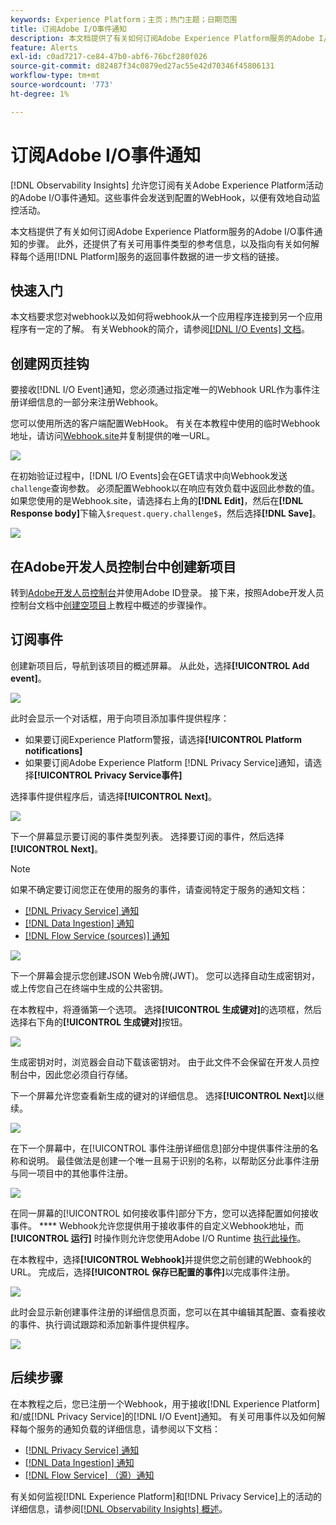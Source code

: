 ```yaml
---
keywords: Experience Platform；主页；热门主题；日期范围
title: 订阅Adobe I/O事件通知
description: 本文档提供了有关如何订阅Adobe Experience Platform服务的Adobe I/O事件通知的步骤。 还提供了有关可用事件类型的参考信息，以及指向进一步文档的链接，说明如何解释每个适用 [!DNL Platform] 服务的返回事件数据。
feature: Alerts
exl-id: c0ad7217-ce84-47b0-abf6-76bcf280f026
source-git-commit: d82487f34c0879ed27ac55e42d70346f45806131
workflow-type: tm+mt
source-wordcount: '773'
ht-degree: 1%

---
```


# 订阅Adobe I/O事件通知

[!DNL Observability Insights] 允许您订阅有关Adobe Experience Platform活动的Adobe I/O事件通知。这些事件会发送到配置的WebHook，以便有效地自动监控活动。

本文档提供了有关如何订阅Adobe Experience Platform服务的Adobe I/O事件通知的步骤。 此外，还提供了有关可用事件类型的参考信息，以及指向有关如何解释每个适用[!DNL Platform]服务的返回事件数据的进一步文档的链接。

## 快速入门

本文档要求您对webhook以及如何将webhook从一个应用程序连接到另一个应用程序有一定的了解。 有关Webhook的简介，请参阅[[!DNL I/O Events] 文档](https://www.adobe.io/apis/experienceplatform/events/docs.html#!adobedocs/adobeio-events/master/intro/webhook_docs_intro.md)。

## 创建网页挂钩

要接收[!DNL I/O Event]通知，您必须通过指定唯一的Webhook URL作为事件注册详细信息的一部分来注册Webhook。

您可以使用所选的客户端配置WebHook。 有关在本教程中使用的临时Webhook地址，请访问[Webhook.site](https://webhook.site/)并复制提供的唯一URL。

![](../images/notifications/webhook-url.png)

在初始验证过程中，[!DNL I/O Events]会在GET请求中向Webhook发送`challenge`查询参数。 必须配置Webhook以在响应有效负载中返回此参数的值。 如果您使用的是Webhook.site，请选择右上角的&#x200B;**[!DNL Edit]**，然后在&#x200B;**[!DNL Response body]**&#x200B;下输入`$request.query.challenge$`，然后选择&#x200B;**[!DNL Save]**。

![](../images/notifications/response-challenge.png)

## 在Adobe开发人员控制台中创建新项目

转到[Adobe开发人员控制台](https://www.adobe.com/go/devs_console_ui)并使用Adobe ID登录。 接下来，按照Adobe开发人员控制台文档中[创建空项目](https://www.adobe.io/apis/experienceplatform/console/docs.html#!AdobeDocs/adobeio-console/master/projects-empty.md)上教程中概述的步骤操作。

## 订阅事件

创建新项目后，导航到该项目的概述屏幕。 从此处，选择&#x200B;**[!UICONTROL Add event]**。

![](../images/notifications/add-event-button.png)

此时会显示一个对话框，用于向项目添加事件提供程序：

* 如果要订阅Experience Platform警报，请选择&#x200B;**[!UICONTROL Platform notifications]**
* 如果要订阅Adobe Experience Platform [!DNL Privacy Service]通知，请选择&#x200B;**[!UICONTROL Privacy Service事件]**

选择事件提供程序后，请选择&#x200B;**[!UICONTROL Next]**。

![](../images/notifications/event-provider.png)

下一个屏幕显示要订阅的事件类型列表。 选择要订阅的事件，然后选择&#x200B;**[!UICONTROL Next]**。

>[!NOTE]
>
>如果不确定要订阅您正在使用的服务的事件，请查阅特定于服务的通知文档：
>
>* [[!DNL Privacy Service] 通知](../../privacy-service/privacy-events.md)
>* [[!DNL Data Ingestion] 通知](../../ingestion/quality/subscribe-events.md)
>* [[!DNL Flow Service (sources)] 通知](../../sources/notifications.md)


![](../images/notifications/choose-event-subscriptions.png)

下一个屏幕会提示您创建JSON Web令牌(JWT)。 您可以选择自动生成密钥对，或上传您自己在终端中生成的公共密钥。

在本教程中，将遵循第一个选项。 选择&#x200B;**[!UICONTROL 生成键对]**&#x200B;的选项框，然后选择右下角的&#x200B;**[!UICONTROL 生成键对]**&#x200B;按钮。

![](../images/notifications/generate-keypair.png)

生成密钥对时，浏览器会自动下载该密钥对。 由于此文件不会保留在开发人员控制台中，因此您必须自行存储。

下一个屏幕允许您查看新生成的键对的详细信息。 选择&#x200B;**[!UICONTROL Next]**&#x200B;以继续。

![](../images/notifications/keypair-generated.png)

在下一个屏幕中，在[!UICONTROL 事件注册详细信息]部分中提供事件注册的名称和说明。 最佳做法是创建一个唯一且易于识别的名称，以帮助区分此事件注册与同一项目中的其他事件注册。

![](../images/notifications/registration-details.png)

在同一屏幕的[!UICONTROL 如何接收事件]部分下方，您可以选择配置如何接收事件。 **** Webhook允许您提供用于接收事件的自定义Webhook地址，而 **[!UICONTROL 运行]** 时操作则允许您使用Adobe I/O Runtime [执行此操作](https://www.adobe.io/apis/experienceplatform/runtime/docs.html)。

在本教程中，选择&#x200B;**[!UICONTROL Webhook]**&#x200B;并提供您之前创建的Webhook的URL。 完成后，选择&#x200B;**[!UICONTROL 保存已配置的事件]**&#x200B;以完成事件注册。

![](../images/notifications/receive-events.png)

此时会显示新创建事件注册的详细信息页面，您可以在其中编辑其配置、查看接收的事件、执行调试跟踪和添加新事件提供程序。

![](../images/notifications/registration-complete.png)

## 后续步骤

在本教程之后，您已注册一个Webhook，用于接收[!DNL Experience Platform]和/或[!DNL Privacy Service]的[!DNL I/O Event]通知。 有关可用事件以及如何解释每个服务的通知负载的详细信息，请参阅以下文档：

* [[!DNL Privacy Service] 通知](../../privacy-service/privacy-events.md)
* [[!DNL Data Ingestion] 通知](../../ingestion/quality/subscribe-events.md)
* [[!DNL Flow Service] （源）通知](../../sources/notifications.md)

有关如何监视[!DNL Experience Platform]和[!DNL Privacy Service]上的活动的详细信息，请参阅[[!DNL Observability Insights] 概述](../home.md)。

